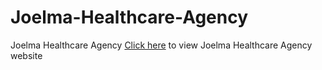 # Joelma-Healthcare-Agency
Joelma Healthcare Agency
[Click here](https://www.jooelma.co.uk) to view Joelma Healthcare Agency website
